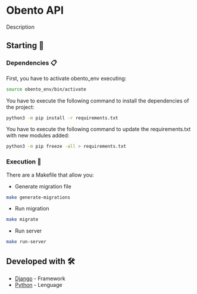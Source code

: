 # Obento API

Description

## Starting 🚀

### Dependencies 📋

First, you have to activate obento_env executing:

```bash
source obento_env/bin/activate
```

You have to execute the following command to install the dependencies of the project:

```bash
python3 -m pip install -r requirements.txt
```

You have to execute the following command to update the requirements.txt with new modules added:

```bash
python3 -m pip freeze -all > requirements.txt
```

### Execution 🔧

There are a Makefile that allow you:

* Generate migration file

```bash
make generate-migrations
```

* Run migration

```bash
make migrate
```

* Run server

```bash
make run-server
```

## Developed with 🛠️

* [Django](https://www.djangoproject.com/) - Framework
* [Python](https://www.djangoproject.com/) - Lenguage
